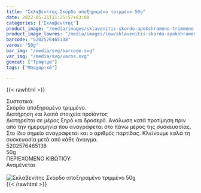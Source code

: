 ```yaml
---
title: "Σκλαβενίτης Σκόρδο αποξηραμένο τριμμένο 50g"
date: 2022-05-21T11:25:57+03:00
categories: ["Σκλαβενίτης"]
product_image: "/media/images/sklavenitis-skordo-apokshrameno-trimmeno-50g.jpg"
product_image_lowres: "/media/images/low/sklavenitis-skordo-apokshrameno-trimmeno-50g.jpg"
barcode: "5202576465138"
varos: "50g"
bar_img: "/media/svg/barcode.svg"
var_img: "/media/svg/varos.svg"
gencat: ["Τρόφιμα"]
tags: ["Μπαχαρικά"]

---
```

{{< rawhtml >}}

<div class="sload611"><div class="product"><div id="sistatika">Συστατικά:</div><div class="alltext">Σκόρδο αποξηραμένο τριμμένο.</div><div id="loipa">Διατήρηση και λοιπά στοιχεία προϊόντος</div><div class="alltext">Διατηρείται σε μέρος ξηρό και δροσερό. Aνάλωση κατά προτίμηση πριν από την ημερομηνία που αναγράφεται στο πάνω μέρος της συσκευασίας. Στο ίδιο σημείο αναγράφεται και ο αριθμός παρτίδας. Κλείνουμε καλά τη συσκευασία μετά από κάθε άνοιγμα.</div><div id="barcode"><div id="barimage1"></div><span id="bartext">5202576465138</span></div><div id="varos"><div id="varosimage1"></div><span id="varostext">50g</span></div><div id="kivotio">ΠΕΡΙΕΧΟΜΕΝΟ ΚΙΒΩΤΙΟΥ:<br>Αναμένεται</div><br><div class="pimg"><img alt="Σκλαβενίτης Σκόρδο αποξηραμένο τριμμένο 50g" title="Σκλαβενίτης Σκόρδο αποξηραμένο τριμμένο 50g" src="/media/images/sklavenitis-skordo-apokshrameno-trimmeno-50g.jpg"></div></div></div>
{{< /rawhtml >}}


